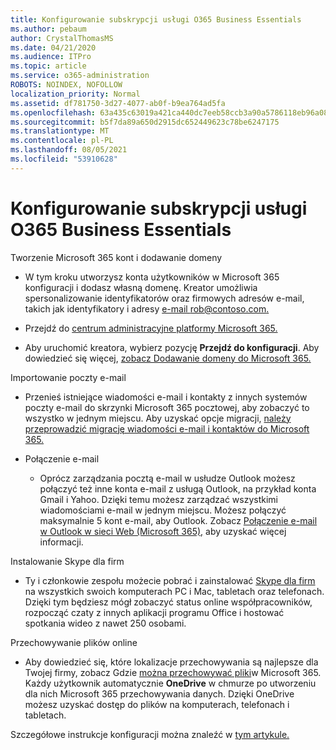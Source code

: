 ```yaml
---
title: Konfigurowanie subskrypcji usługi O365 Business Essentials
ms.author: pebaum
author: CrystalThomasMS
ms.date: 04/21/2020
ms.audience: ITPro
ms.topic: article
ms.service: o365-administration
ROBOTS: NOINDEX, NOFOLLOW
localization_priority: Normal
ms.assetid: df781750-3d27-4077-ab0f-b9ea764ad5fa
ms.openlocfilehash: 63a435c63019a421ca440dc7eeb58ccb3a90a5786118eb96a081f60a10e7d0b8
ms.sourcegitcommit: b5f7da89a650d2915dc652449623c78be6247175
ms.translationtype: MT
ms.contentlocale: pl-PL
ms.lasthandoff: 08/05/2021
ms.locfileid: "53910628"
---
```

# <a name="setting-up-your-o365-business-essentials-subscription"></a>Konfigurowanie subskrypcji usługi O365 Business Essentials

Tworzenie Microsoft 365 kont i dodawanie domeny
  
- W tym kroku utworzysz konta użytkowników w Microsoft 365 konfiguracji i dodasz własną domenę. Kreator umożliwia spersonalizowanie identyfikatorów oraz firmowych adresów e-mail, takich jak identyfikatory i adresy [e-mail rob@contoso.com.](mailto:rob@contoso.com)
    
- Przejdź do [centrum administracyjne platformy Microsoft 365.](https://login.partner.microsoftonline.cn/)
    
- Aby uruchomić kreatora, wybierz pozycję **Przejdź do konfiguracji**. Aby dowiedzieć się więcej, [zobacz Dodawanie domeny do Microsoft 365.](https://docs.microsoft.com/microsoft-365/admin/setup/add-domain)
    
Importowanie poczty e-mail
  
- Przenieś istniejące wiadomości e-mail i kontakty z innych systemów poczty e-mail do skrzynki Microsoft 365 pocztowej, aby zobaczyć to wszystko w jednym miejscu. Aby uzyskać opcje migracji, [należy przeprowadzić migrację wiadomości e-mail i kontaktów do Microsoft 365.](https://docs.microsoft.com/microsoft-365/admin/setup/migrate-email-and-contacts-admin)
    
- Połączenie e-mail
    
  - Oprócz zarządzania pocztą e-mail w usłudze Outlook możesz połączyć też inne konta e-mail z usługą Outlook, na przykład konta Gmail i Yahoo. Dzięki temu możesz zarządzać wszystkimi wiadomościami e-mail w jednym miejscu. Możesz połączyć maksymalnie 5 kont e-mail, aby Outlook. Zobacz [Połączenie e-mail w Outlook w sieci Web (Microsoft 365),](https://support.office.com/Article/Connect-email-accounts-in-Outlook-on-the-web-Office-365-d7012ff0-924f-4f78-8aca-c3912d886c4d) aby uzyskać więcej informacji. 
    
Instalowanie Skype dla firm
  
- Ty i członkowie zespołu możecie pobrać i zainstalować [Skype dla firm](https://support.office.com/Article/download-and-install-Skype-for-Business-8a0d4da8-9d58-44f9-9759-5c8f340cb3fb) na wszystkich swoich komputerach PC i Mac, tabletach oraz telefonach. Dzięki tym będziesz mógł zobaczyć status online współpracowników, rozpocząć czaty z innych aplikacji programu Office i hostować spotkania wideo z nawet 250 osobami. 
    
Przechowywanie plików online
  
- Aby dowiedzieć się, które lokalizacje przechowywania są najlepsze dla Twojej firmy, zobacz Gdzie [można przechowywać pliki](https://support.office.com/article/c7c20284-bc94-47f4-9728-d28e9daf0790.aspx)w Microsoft 365. Każdy użytkownik automatycznie **OneDrive** w chmurze po utworzeniu dla nich Microsoft 365 przechowywania danych. Dzięki OneDrive możesz uzyskać dostęp do plików na komputerach, telefonach i tabletach. 
    
Szczegółowe instrukcje konfiguracji można znaleźć w [tym artykule.](https://docs.microsoft.com/microsoft-365/admin/setup/setup)
  

